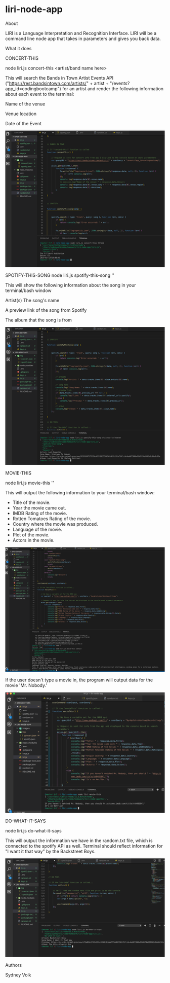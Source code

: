 # liri-node-app
About

LIRI is a Language Interpretation and Recognition Interface. LIRI will be a command line node app that takes in parameters and gives you back data.

What it does

CONCERT-THIS

node liri.js concert-this <artist/band name here>

This will search the Bands in Town Artist Events API ("https://rest.bandsintown.com/artists/" + artist + "/events?app_id=codingbootcamp") for an artist and render the following information about each event to the terminal:

Name of the venue

Venue location

Date of the Event


![](images/concert-this.png)




SPOTIFY-THIS-SONG
node liri.js spotify-this-song '<song name here>'
  
This will show the following information about the song in your terminal/bash window

Artist(s)
The song's name

A preview link of the song from Spotify

The album that the song is from


![](images/spotify-this-song.png)




MOVIE-THIS

node liri.js movie-this '<movie name here>'


This will output the following information to your terminal/bash window:

   * Title of the movie.
   * Year the movie came out.
   * IMDB Rating of the movie.
   * Rotten Tomatoes Rating of the movie.
   * Country where the movie was produced.
   * Language of the movie.
   * Plot of the movie.
   * Actors in the movie.
   
![](images/movie-this.png)


If the user doesn't type a movie in, the program will output data for the movie 'Mr. Nobody.'

![](images/movie-this-default.png)

DO-WHAT-IT-SAYS

node liri.js do-what-it-says

This will output the information we have in the random.txt file, which is connected to the spotify API as well. Terminal should reflect information for "I want it that way" by the Backstreet Boys.

![](images/do-what-it-says.png)

Authors

Sydney Volk
